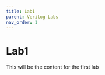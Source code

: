 ```yaml
---
title: Lab1
parent: Verilog Labs
nav_order: 1
---
```


# Lab1

This will be the content for the first lab
